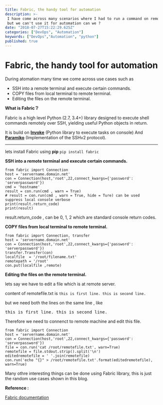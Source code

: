 ```yaml
---
title: Fabric, the handy tool for automation
description: >-
 I have come across many scenarios where I had to run a command on remote terminal. Yes we can use ssh 
 but we can't use it for automation can we ?
date: "2018-07-27T15:22:29.625Z"
categories: ["DevOps", "Automation"]
keywords: ["DevOps","Automation", "python"]
published: true
---
```

# Fabric, the handy tool for automation
During atomation many time we come across use cases such as 

  * SSH into a remote terminal and execute certain commands.
  * COPY files from local terminal to remote terminal.
  * Editing the files on the remote terminal.

__What is Fabric :grey_question:__

Fabric is a high level Python (2.7, 3.4+) library designed to execute shell commands remotely over SSH, yielding useful Python objects in return.

It is build on **[Invoke](https://www.pyinvoke.org/ "Invoke is a Python (2.7 and 3.4+) task execution tool & library.")** (Python library to execute tasks on console) And **[Paramiko](https://www.paramiko.org/ "Paramiko is a Python (2.7, 3.4+) implementation of the SSHv2 protocol")** (Implementation of the SSHv2 protocol).

****

lets install Fabric using __pip__
`pip install fabric`

__SSH into a remote terminal and execute certain commands.__

```
from fabric import Connection
host = 'servername.domain.net'
con = Connection(host,'root',22,connect_kwargs={'password': 'serverpassword'})
cmd = 'hostname'
result = con.run(cmd , warn = True)
# result = con.run(cmd , warn = True, hide = Ture) can be used suppress local console verbose
print(result.return_code) 
print(result)
```


result.return_code , can be 0, 1, 2 which are standard console return codes.

__COPY files from local terminal to remote terminal.__

```
from fabric import Connection, transfer
host = 'servername.domain.net'
con = Connection(host,'root',22,connect_kwargs={'password': 'serverpassword'})
transfer.Transfer(con)
localfile  = '/root/filename.txt'
remotepath = '/root'
con.put(localfile ,remote)
```
__Editing the files on the remote terminal.__

lets say we have to edit a file which is at remote server.

content of remotefile.txt is 
`
this is first line.
this is second line.
`

but we need both the lines on the same line , like
<pre>
this is first line. this is second line.
</pre>

Therefore we need to connenct to remote machine and edit this file.

```
from fabric import Connection
host = 'servername.domain.net'
con = Connection(host,'root',22,connect_kwargs={'password': 'serverpassword'})
file = con.run('cat /root/remotefile.txt', warn=True)
remotefile = file.stdout.strip().split('\n')
editedremotefile = ' '.join(remotefile)
con.run('echo "{}" > /root/remotefile.txt'.format(editedremotefile), warn=True)
```
Many othre interesting things can be done using Fabric library,  this is just the random use cases shown in this blog.

__Reference :__

[Fabric documentation](http://www.fabfile.org/)



